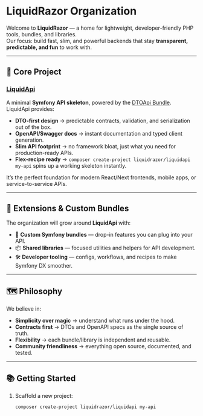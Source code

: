 # LiquidRazor Organization

Welcome to **LiquidRazor** — a home for lightweight, developer-friendly PHP tools, bundles, and libraries.  
Our focus: build fast, slim, and powerful backends that stay **transparent, predictable, and fun** to work with.

---

## 🚀 Core Project

### [LiquidApi](https://github.com/LiquidRazor/LiquidApi)
A minimal **Symfony API skeleton**, powered by the [DTOApi Bundle](https://github.com/LiquidRazor/DTOApi).  
LiquidApi provides:

- **DTO-first design** → predictable contracts, validation, and serialization out of the box.  
- **OpenAPI/Swagger docs** → instant documentation and typed client generation.  
- **Slim API footprint** → no framework bloat, just what you need for production-ready APIs.  
- **Flex-recipe ready** → `composer create-project liquidrazor/liquidapi my-api` spins up a working skeleton instantly.  

It’s the perfect foundation for modern React/Next frontends, mobile apps, or service-to-service APIs.

---

## 🧩 Extensions & Custom Bundles

The organization will grow around **LiquidApi** with:

- 🔌 **Custom Symfony bundles** — drop-in features you can plug into your API.  
- 📦 **Shared libraries** — focused utilities and helpers for API development.  
- 🛠 **Developer tooling** — configs, workflows, and recipes to make Symfony DX smoother.  

---

## 🗺 Philosophy

We believe in:
- **Simplicity over magic** → understand what runs under the hood.  
- **Contracts first** → DTOs and OpenAPI specs as the single source of truth.  
- **Flexibility** → each bundle/library is independent and reusable.  
- **Community friendliness** → everything open source, documented, and tested.  

---

## 📚 Getting Started

1. Scaffold a new project:
   ```bash
   composer create-project liquidrazor/liquidapi my-api
